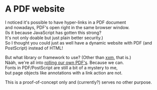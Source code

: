 # A PDF website
I noticed it's possible to have hyper-links in a PDF document\
and nowadays, PDF's open right in the same browser window.\
(Is it because JavaScript has gotten this strong?\
It's not only doable but just plain better security.)\
So I thought you could just as well have a dynamic website
with PDF (and PostScript) instead of HTML!

But what library or framework to use? (Other than [xxm](https://github.com/stijnsanders/xxm), that is.)\
Nààh, we're all into [rolling our own PDF's](https://www.adobe.com/devnet/pdf/pdf_reference.html). Because we can.\
Fonts in PDF/PostScript are still a bit of a mystery to me,\
but page objects like annotations with a link action are not.

This is a proof-of-concept only and (currently?) serves no other purpose.
